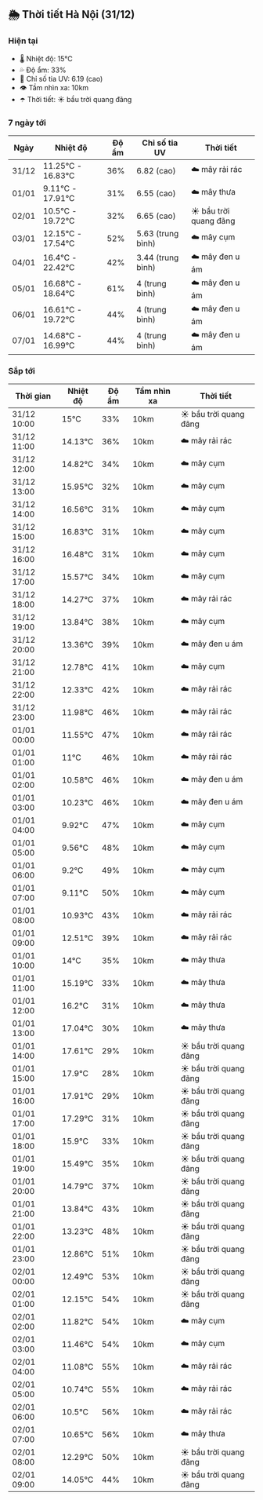 ## 🌦️ Thời tiết Hà Nội (31/12)

### Hiện tại

- 🌡️ Nhiệt độ: 15℃
- 💦 Độ ẩm: 33%
- 🌟 Chỉ số tia UV: 6.19 (cao)
- 👁️ Tầm nhìn xa: 10km
- ☂️ Thời tiết: ☀️ bầu trời quang đãng

### 7 ngày tới

| Ngày | Nhiệt độ | Độ ẩm | Chỉ số tia UV | Thời tiết |
| --- | --- | --- | --- | --- |
| 31/12 | 11.25℃ - 16.83℃ | 36% | 6.82 (cao) | ☁️ mây rải rác |
| 01/01 | 9.11℃ - 17.91℃ | 31% | 6.55 (cao) | ☁️ mây thưa |
| 02/01 | 10.5℃ - 19.72℃ | 32% | 6.65 (cao) | ☀️ bầu trời quang đãng |
| 03/01 | 12.15℃ - 17.54℃ | 52% | 5.63 (trung bình) | ☁️ mây cụm |
| 04/01 | 16.4℃ - 22.42℃ | 42% | 3.44 (trung bình) | ☁️ mây đen u ám |
| 05/01 | 16.68℃ - 18.64℃ | 61% | 4 (trung bình) | ☁️ mây đen u ám |
| 06/01 | 16.61℃ - 19.72℃ | 44% | 4 (trung bình) | ☁️ mây đen u ám |
| 07/01 | 14.68℃ - 16.99℃ | 44% | 4 (trung bình) | ☁️ mây đen u ám |

### Sắp tới

| Thời gian | Nhiệt độ | Độ ẩm | Tầm nhìn xa | Thời tiết |
| --- | --- | --- | --- | --- |
| 31/12 10:00 | 15℃ | 33% | 10km | ☀️ bầu trời quang đãng |
| 31/12 11:00 | 14.13℃ | 36% | 10km | ☁️ mây rải rác |
| 31/12 12:00 | 14.82℃ | 34% | 10km | ☁️ mây cụm |
| 31/12 13:00 | 15.95℃ | 32% | 10km | ☁️ mây cụm |
| 31/12 14:00 | 16.56℃ | 31% | 10km | ☁️ mây cụm |
| 31/12 15:00 | 16.83℃ | 31% | 10km | ☁️ mây cụm |
| 31/12 16:00 | 16.48℃ | 31% | 10km | ☁️ mây cụm |
| 31/12 17:00 | 15.57℃ | 34% | 10km | ☁️ mây cụm |
| 31/12 18:00 | 14.27℃ | 37% | 10km | ☁️ mây rải rác |
| 31/12 19:00 | 13.84℃ | 38% | 10km | ☁️ mây cụm |
| 31/12 20:00 | 13.36℃ | 39% | 10km | ☁️ mây đen u ám |
| 31/12 21:00 | 12.78℃ | 41% | 10km | ☁️ mây cụm |
| 31/12 22:00 | 12.33℃ | 42% | 10km | ☁️ mây rải rác |
| 31/12 23:00 | 11.98℃ | 46% | 10km | ☁️ mây rải rác |
| 01/01 00:00 | 11.55℃ | 47% | 10km | ☁️ mây rải rác |
| 01/01 01:00 | 11℃ | 46% | 10km | ☁️ mây rải rác |
| 01/01 02:00 | 10.58℃ | 46% | 10km | ☁️ mây đen u ám |
| 01/01 03:00 | 10.23℃ | 46% | 10km | ☁️ mây đen u ám |
| 01/01 04:00 | 9.92℃ | 47% | 10km | ☁️ mây cụm |
| 01/01 05:00 | 9.56℃ | 48% | 10km | ☁️ mây cụm |
| 01/01 06:00 | 9.2℃ | 49% | 10km | ☁️ mây cụm |
| 01/01 07:00 | 9.11℃ | 50% | 10km | ☁️ mây cụm |
| 01/01 08:00 | 10.93℃ | 43% | 10km | ☁️ mây rải rác |
| 01/01 09:00 | 12.51℃ | 39% | 10km | ☁️ mây rải rác |
| 01/01 10:00 | 14℃ | 35% | 10km | ☁️ mây thưa |
| 01/01 11:00 | 15.19℃ | 33% | 10km | ☁️ mây thưa |
| 01/01 12:00 | 16.2℃ | 31% | 10km | ☁️ mây thưa |
| 01/01 13:00 | 17.04℃ | 30% | 10km | ☁️ mây thưa |
| 01/01 14:00 | 17.61℃ | 29% | 10km | ☀️ bầu trời quang đãng |
| 01/01 15:00 | 17.9℃ | 28% | 10km | ☀️ bầu trời quang đãng |
| 01/01 16:00 | 17.91℃ | 29% | 10km | ☀️ bầu trời quang đãng |
| 01/01 17:00 | 17.29℃ | 31% | 10km | ☀️ bầu trời quang đãng |
| 01/01 18:00 | 15.9℃ | 33% | 10km | ☀️ bầu trời quang đãng |
| 01/01 19:00 | 15.49℃ | 35% | 10km | ☀️ bầu trời quang đãng |
| 01/01 20:00 | 14.79℃ | 37% | 10km | ☀️ bầu trời quang đãng |
| 01/01 21:00 | 13.84℃ | 43% | 10km | ☀️ bầu trời quang đãng |
| 01/01 22:00 | 13.23℃ | 48% | 10km | ☀️ bầu trời quang đãng |
| 01/01 23:00 | 12.86℃ | 51% | 10km | ☀️ bầu trời quang đãng |
| 02/01 00:00 | 12.49℃ | 53% | 10km | ☀️ bầu trời quang đãng |
| 02/01 01:00 | 12.15℃ | 54% | 10km | ☀️ bầu trời quang đãng |
| 02/01 02:00 | 11.82℃ | 54% | 10km | ☁️ mây cụm |
| 02/01 03:00 | 11.46℃ | 54% | 10km | ☁️ mây cụm |
| 02/01 04:00 | 11.08℃ | 55% | 10km | ☁️ mây rải rác |
| 02/01 05:00 | 10.74℃ | 55% | 10km | ☁️ mây rải rác |
| 02/01 06:00 | 10.5℃ | 56% | 10km | ☁️ mây rải rác |
| 02/01 07:00 | 10.65℃ | 56% | 10km | ☁️ mây thưa |
| 02/01 08:00 | 12.29℃ | 50% | 10km | ☀️ bầu trời quang đãng |
| 02/01 09:00 | 14.05℃ | 44% | 10km | ☀️ bầu trời quang đãng |
